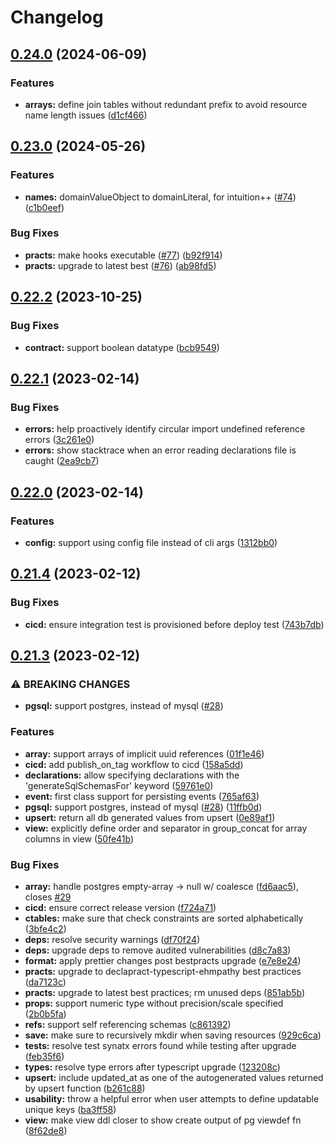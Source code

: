 # Changelog

## [0.24.0](https://github.com/ehmpathy/sql-schema-generator/compare/v0.23.0...v0.24.0) (2024-06-09)


### Features

* **arrays:** define join tables without redundant prefix to avoid resource name length issues ([d1cf466](https://github.com/ehmpathy/sql-schema-generator/commit/d1cf46621b91ad84f1d77add27d3afb4864ae8c8))

## [0.23.0](https://github.com/ehmpathy/sql-schema-generator/compare/v0.22.2...v0.23.0) (2024-05-26)


### Features

* **names:** domainValueObject to domainLiteral, for intuition++ ([#74](https://github.com/ehmpathy/sql-schema-generator/issues/74)) ([c1b0eef](https://github.com/ehmpathy/sql-schema-generator/commit/c1b0eef09ed5d8cd8ea9995566a4770d7fb368c8))


### Bug Fixes

* **practs:** make hooks executable ([#77](https://github.com/ehmpathy/sql-schema-generator/issues/77)) ([b92f914](https://github.com/ehmpathy/sql-schema-generator/commit/b92f914e4dbdce1faaf45bea87203da830df0faf))
* **practs:** upgrade to latest best ([#76](https://github.com/ehmpathy/sql-schema-generator/issues/76)) ([ab98fd5](https://github.com/ehmpathy/sql-schema-generator/commit/ab98fd5d9dad84f4cb3737063d05d4d06dbd00b4))

## [0.22.2](https://github.com/ehmpathy/sql-schema-generator/compare/v0.22.1...v0.22.2) (2023-10-25)


### Bug Fixes

* **contract:** support boolean datatype ([bcb9549](https://github.com/ehmpathy/sql-schema-generator/commit/bcb95490a95f1a3197461559d05a28b94742cb4a))

## [0.22.1](https://github.com/ehmpathy/sql-schema-generator/compare/v0.22.0...v0.22.1) (2023-02-14)


### Bug Fixes

* **errors:** help proactively identify circular import undefined reference errors ([3c261e0](https://github.com/ehmpathy/sql-schema-generator/commit/3c261e0a918247b0f5bf0d8cff062ed35bc3d128))
* **errors:** show stacktrace when an error reading declarations file is caught ([2ea9cb7](https://github.com/ehmpathy/sql-schema-generator/commit/2ea9cb7a29678a26f0c5975ed37e89c3573bb711))

## [0.22.0](https://github.com/ehmpathy/sql-schema-generator/compare/v0.21.4...v0.22.0) (2023-02-14)


### Features

* **config:** support using config file instead of cli args ([1312bb0](https://github.com/ehmpathy/sql-schema-generator/commit/1312bb03b38a27c320b6b29dc7d10837c546b172))

## [0.21.4](https://github.com/ehmpathy/sql-schema-generator/compare/v0.21.3...v0.21.4) (2023-02-12)


### Bug Fixes

* **cicd:** ensure integration test is provisioned before deploy test ([743b7db](https://github.com/ehmpathy/sql-schema-generator/commit/743b7dbdfef2636224e887588d3ac2676157961b))

## [0.21.3](https://github.com/ehmpathy/sql-schema-generator/compare/v1.16.0...v0.21.3) (2023-02-12)


### ⚠ BREAKING CHANGES

* **pgsql:** support postgres, instead of mysql ([#28](https://github.com/ehmpathy/sql-schema-generator/issues/28))

### Features

* **array:** support arrays of implicit uuid references ([01f1e46](https://github.com/ehmpathy/sql-schema-generator/commit/01f1e4657936472ed47c4fdba4218bf211fb1617))
* **cicd:** add publish_on_tag workflow to cicd ([158a5dd](https://github.com/ehmpathy/sql-schema-generator/commit/158a5dd12f1017a1a0c64dcf34ecd8b04c97d915))
* **declarations:** allow specifying declarations with the 'generateSqlSchemasFor' keyword ([59761e0](https://github.com/ehmpathy/sql-schema-generator/commit/59761e09bb08645dc04de273476e1bb4ee978ef4))
* **event:** first class support for persisting events ([765af63](https://github.com/ehmpathy/sql-schema-generator/commit/765af638fd5b8404788022ed48d6cdca88edc79a))
* **pgsql:** support postgres, instead of mysql ([#28](https://github.com/ehmpathy/sql-schema-generator/issues/28)) ([11ffb0d](https://github.com/ehmpathy/sql-schema-generator/commit/11ffb0d834c9f866d3c1ef5f63e68c9be2304839))
* **upsert:** return  all db generated values from upsert ([0e89af1](https://github.com/ehmpathy/sql-schema-generator/commit/0e89af1182bd4f1d0fc5463476e393c9cfe3c591))
* **view:** explicitly define order and separator in group_concat for array columns in view ([50fe41b](https://github.com/ehmpathy/sql-schema-generator/commit/50fe41b33278e40dc9760dda052fc21c95f92146))


### Bug Fixes

* **array:** handle postgres empty-array -&gt; null w/ coalesce ([fd6aac5](https://github.com/ehmpathy/sql-schema-generator/commit/fd6aac5bd5b7b0595911f7bb21e13ab5a910f945)), closes [#29](https://github.com/ehmpathy/sql-schema-generator/issues/29)
* **cicd:** ensure correct release version ([f724a71](https://github.com/ehmpathy/sql-schema-generator/commit/f724a7183b64bbd448c9e04c55e3deb45b94e336))
* **ctables:** make sure that check constraints are sorted alphabetically ([3bfe4c2](https://github.com/ehmpathy/sql-schema-generator/commit/3bfe4c26b71495dcd24c2fe4e61285ffd4914c5b))
* **deps:** resolve security warnings ([df70f24](https://github.com/ehmpathy/sql-schema-generator/commit/df70f2437b768db4d3d014e1a7a0c973e7bdfb36))
* **deps:** upgrade deps to remove audited vulnerabilities ([d8c7a83](https://github.com/ehmpathy/sql-schema-generator/commit/d8c7a83aa41b5336f552002882eb50576e80d455))
* **format:** apply prettier changes post bestpracts upgrade ([e7e8e24](https://github.com/ehmpathy/sql-schema-generator/commit/e7e8e24155afe587a611c2ac2cf8adbf2cd37c22))
* **practs:** upgrade to declapract-typescript-ehmpathy best practices ([da7123c](https://github.com/ehmpathy/sql-schema-generator/commit/da7123c7d20209cd4a19cefae78a1acb23a2f582))
* **practs:** upgrade to latest best practices; rm unused deps ([851ab5b](https://github.com/ehmpathy/sql-schema-generator/commit/851ab5bc7ea52bfcdc8ee65fe98b317b462dc536))
* **props:** support numeric type without precision/scale specified ([2b0b5fa](https://github.com/ehmpathy/sql-schema-generator/commit/2b0b5fae07e95a5940200d6c442370b568f80fb7))
* **refs:** support self referencing schemas ([c861392](https://github.com/ehmpathy/sql-schema-generator/commit/c861392e241dbb1bbb49256998aa3aceaee8da52))
* **save:** make sure to recursively mkdir when saving resources ([929c6ca](https://github.com/ehmpathy/sql-schema-generator/commit/929c6ca8382aab925f24547f78ea6154c591cdf5))
* **tests:** resolve test synatx errors found while testing after upgrade ([feb35f6](https://github.com/ehmpathy/sql-schema-generator/commit/feb35f6e1d30c611fcbb6829c0eb2274a3389872))
* **types:** resolve type errors after typescript upgrade ([123208c](https://github.com/ehmpathy/sql-schema-generator/commit/123208c844d5ca1529f368228bc6bf919e3c649a))
* **upsert:** include updated_at as one of the autogenerated values returned by upsert function ([b261c88](https://github.com/ehmpathy/sql-schema-generator/commit/b261c882360b0ebf828a653792feac2e7105d8f1))
* **usability:** throw a helpful error when user attempts to define updatable unique keys ([ba3ff58](https://github.com/ehmpathy/sql-schema-generator/commit/ba3ff58ea100ccc1487c97a024a7c78964c8e621))
* **view:** make view ddl closer to show create output of pg viewdef fn ([8f62de8](https://github.com/ehmpathy/sql-schema-generator/commit/8f62de8c1785374cacc137404ffa8f816bc429c2))

